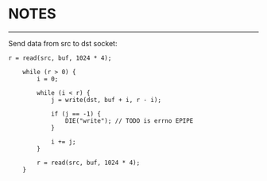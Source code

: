 # NOTES
---

Send data from src to dst socket:

```
r = read(src, buf, 1024 * 4);

    while (r > 0) {
        i = 0;

        while (i < r) {
            j = write(dst, buf + i, r - i);

            if (j == -1) {
                DIE("write"); // TODO is errno EPIPE
            }

            i += j;
        }

        r = read(src, buf, 1024 * 4);
    }
```
